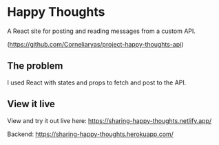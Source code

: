 # Happy Thoughts

A React site for posting and reading messages from a custom API. 

(https://github.com/Corneliaryas/project-happy-thoughts-api)

## The problem

I used React with states and props to fetch and post to the API. 


## View it live

View and try it out live here: https://sharing-happy-thoughts.netlify.app/

Backend: https://sharing-happy-thoughts.herokuapp.com/
